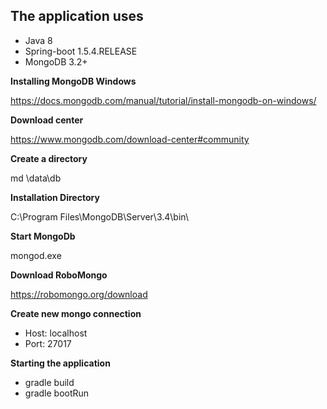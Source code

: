 ## The application uses  ##
 * Java 8
 * Spring-boot 1.5.4.RELEASE 
 * MongoDB 3.2+ 
 
**Installing MongoDB Windows**

https://docs.mongodb.com/manual/tutorial/install-mongodb-on-windows/

**Download center**

https://www.mongodb.com/download-center#community

**Create a directory**

md \data\db

**Installation Directory**

C:\Program Files\MongoDB\Server\3.4\bin\

**Start MongoDb**

mongod.exe

**Download RoboMongo**

https://robomongo.org/download

**Create new mongo connection**
* Host: localhost
* Port: 27017

**Starting the application**
* gradle build
* gradle bootRun 
